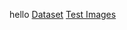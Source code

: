 hello
[Dataset](https://drive.google.com/file/d/1Wpp1Dex2CD-5UNG_s9zHRGl6dPO9e5JB/view?usp=sharing)
[Test Images](https://drive.google.com/drive/folders/1F_JHbN6Ch4BDB2r1P3tHv4iPL4etRpdO?usp=sharing)
